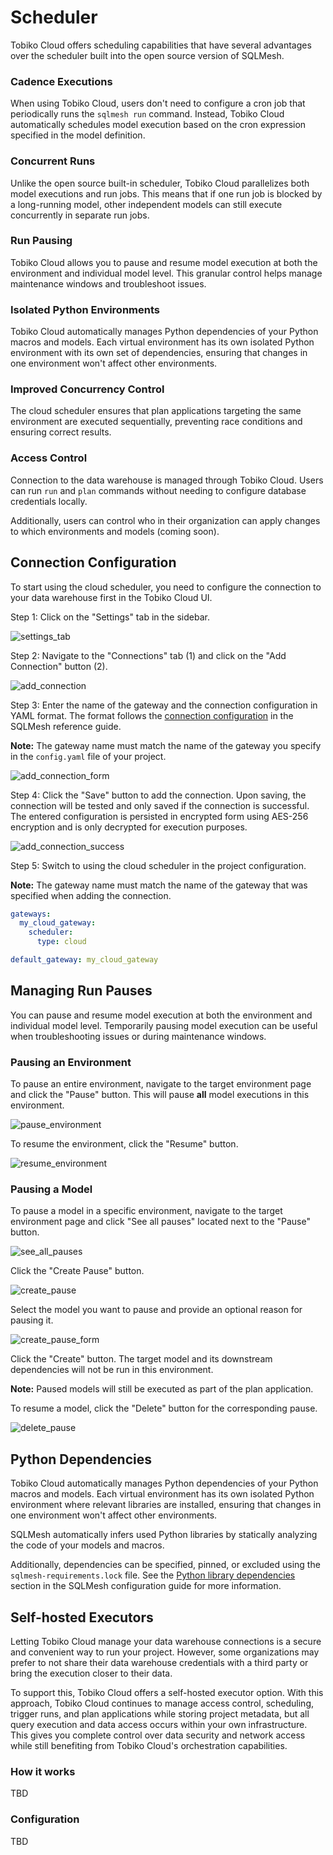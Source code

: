 # Scheduler 

Tobiko Cloud offers scheduling capabilities that have several advantages over the scheduler built into the open source version of SQLMesh.

### Cadence Executions

When using Tobiko Cloud, users don't need to configure a cron job that periodically runs the `sqlmesh run` command. Instead, Tobiko Cloud automatically schedules model execution based on the cron expression specified in the model definition.

### Concurrent Runs

Unlike the open source built-in scheduler, Tobiko Cloud parallelizes both model executions and run jobs. This means that if one run job is blocked by a long-running model, other independent models can still execute concurrently in separate run jobs.

### Run Pausing

Tobiko Cloud allows you to pause and resume model execution at both the environment and individual model level. This granular control helps manage maintenance windows and troubleshoot issues.

### Isolated Python Environments

Tobiko Cloud automatically manages Python dependencies of your Python macros and models. Each virtual environment has its own isolated Python environment with its own set of dependencies, ensuring that changes in one environment won't affect other environments.

### Improved Concurrency Control

The cloud scheduler ensures that plan applications targeting the same environment are executed sequentially, preventing race conditions and ensuring correct results.

### Access Control

Connection to the data warehouse is managed through Tobiko Cloud. Users can run `run` and `plan` commands without needing to configure database credentials locally.

Additionally, users can control who in their organization can apply changes to which environments and models (coming soon).

## Connection Configuration

To start using the cloud scheduler, you need to configure the connection to your data warehouse first in the Tobiko Cloud UI.

Step 1: Click on the "Settings" tab in the sidebar.

![settings_tab](./scheduler/settings_tab.png)

Step 2: Navigate to the "Connections" tab (1) and click on the "Add Connection" button (2).

![add_connection](./scheduler/add_connection.png)

Step 3: Enter the name of the gateway and the connection configuration in YAML format. The format follows the [connection configuration](../reference/configuration.md#connection) in the SQLMesh reference guide.

**Note:** The gateway name must match the name of the gateway you specify in the `config.yaml` file of your project.

![add_connection_form](./scheduler/add_connection_form.png)

Step 4: Click the "Save" button to add the connection. Upon saving, the connection will be tested and only saved if the connection is successful. The entered configuration is persisted in encrypted form using AES-256 encryption and is only decrypted for execution purposes.

![add_connection_success](./scheduler/add_connection_success.png)

Step 5: Switch to using the cloud scheduler in the project configuration.

**Note:** The gateway name must match the name of the gateway that was specified when adding the connection.

```yaml linenums="1" hl_lines="3 4"
gateways:
  my_cloud_gateway:
    scheduler:
      type: cloud

default_gateway: my_cloud_gateway
```

## Managing Run Pauses

You can pause and resume model execution at both the environment and individual model level. Temporarily pausing model execution can be useful when troubleshooting issues or during maintenance windows.

### Pausing an Environment

To pause an entire environment, navigate to the target environment page and click the "Pause" button. This will pause **all** model executions in this environment.

![pause_environment](./scheduler/pause_environment.png)

To resume the environment, click the "Resume" button.

![resume_environment](./scheduler/resume_environment.png)

### Pausing a Model

To pause a model in a specific environment, navigate to the target environment page and click "See all pauses" located next to the "Pause" button.

![see_all_pauses](./scheduler/see_all_pauses.png)

Click the "Create Pause" button.

![create_pause](./scheduler/create_pause.png)

Select the model you want to pause and provide an optional reason for pausing it.

![create_pause_form](./scheduler/create_pause_form.png)

Click the "Create" button. The target model and its downstream dependencies will not be run in this environment.

**Note:** Paused models will still be executed as part of the plan application.

To resume a model, click the "Delete" button for the corresponding pause.

![delete_pause](./scheduler/delete_pause.png)

## Python Dependencies

Tobiko Cloud automatically manages Python dependencies of your Python macros and models. Each virtual environment has its own isolated Python environment where relevant libraries are installed, ensuring that changes in one environment won't affect other environments.

SQLMesh automatically infers used Python libraries by statically analyzing the code of your models and macros. 

Additionally, dependencies can be specified, pinned, or excluded using the `sqlmesh-requirements.lock` file. See the [Python library dependencies](../guides/configuration.md#python-library-dependencies) section in the SQLMesh configuration guide for more information.

## Self-hosted Executors

Letting Tobiko Cloud manage your data warehouse connections is a secure and convenient way to run your project. However, some organizations may prefer to not share their data warehouse credentials with a third party or bring the execution closer to their data.

To support this, Tobiko Cloud offers a self-hosted executor option. With this approach, Tobiko Cloud continues to manage access control, scheduling, trigger runs, and plan applications while storing project metadata, but all query execution and data access occurs within your own infrastructure. This gives you complete control over data security and network access while still benefiting from Tobiko Cloud's orchestration capabilities.

### How it works

TBD

### Configuration

TBD